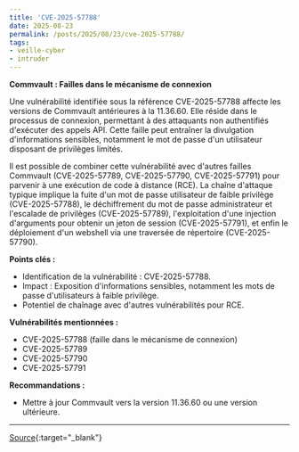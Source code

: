 ```yaml
---
title: 'CVE-2025-57788'
date: 2025-08-23
permalink: /posts/2025/08/23/cve-2025-57788/
tags:
- veille-cyber
- intruder
---
```

**Commvault : Failles dans le mécanisme de connexion**

Une vulnérabilité identifiée sous la référence CVE-2025-57788 affecte les versions de Commvault antérieures à la 11.36.60. Elle réside dans le processus de connexion, permettant à des attaquants non authentifiés d'exécuter des appels API. Cette faille peut entraîner la divulgation d'informations sensibles, notamment le mot de passe d'un utilisateur disposant de privilèges limités.

Il est possible de combiner cette vulnérabilité avec d'autres failles Commvault (CVE-2025-57789, CVE-2025-57790, CVE-2025-57791) pour parvenir à une exécution de code à distance (RCE). La chaîne d'attaque typique implique la fuite d'un mot de passe utilisateur de faible privilège (CVE-2025-57788), le déchiffrement du mot de passe administrateur et l'escalade de privilèges (CVE-2025-57789), l'exploitation d'une injection d'arguments pour obtenir un jeton de session (CVE-2025-57791), et enfin le déploiement d'un webshell via une traversée de répertoire (CVE-2025-57790).

**Points clés :**

*   Identification de la vulnérabilité : CVE-2025-57788.
*   Impact : Exposition d'informations sensibles, notamment les mots de passe d'utilisateurs à faible privilège.
*   Potentiel de chaînage avec d'autres vulnérabilités pour RCE.

**Vulnérabilités mentionnées :**

*   CVE-2025-57788 (faille dans le mécanisme de connexion)
*   CVE-2025-57789
*   CVE-2025-57790
*   CVE-2025-57791

**Recommandations :**

*   Mettre à jour Commvault vers la version 11.36.60 ou une version ultérieure.

---
[Source](https://cvemon.intruder.io/cves/CVE-2025-57788){:target="_blank"}
